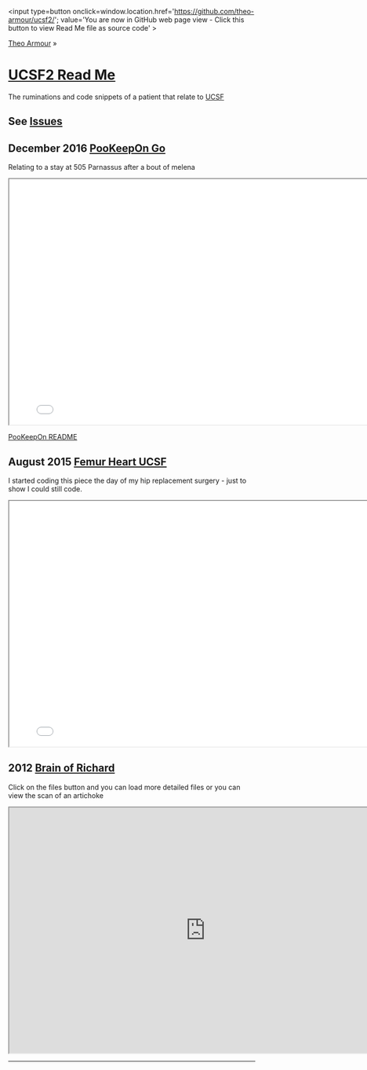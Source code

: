 
<span style=display:none; >[You are now in GitHub source code view - click this link to view Read Me file as a web page]
( https://theo-armour.github.io/ucsf2/index.html#README.md "View file as a web page." ) </span>
<input type=button onclick=window.location.href='https://github.com/theo-armour/ucsf2/'; value='You are now in GitHub web page view - Click this button to view Read Me file as source code' >

[Theo Armour]( https://theo-armour.github.io ) &raquo;

[UCSF2 Read Me]( https://theo-armour.github.io/ucsf2/index.html#README.md )
===


The ruminations and code snippets of a patient that relate to [UCSF]( https://ucsf.edu )


## See [Issues]( https://github.com/theo-armour/ucsf2/issues )

## December 2016 [PooKeepOn Go]( https://theo-armour.github.io/ucsf2/pookeepon-go/latest/index.html )

Relating to a stay at 505 Parnassus after a bout of melena

<iframe src=./pookeepon-go/latest/index.html width=800 height=500 ></iframe>

[PooKeepOn README]( https://theo-armour.github.io/ucsf2/pookeepon-go/index.html )

## August 2015 [Femur Heart UCSF]( ./femur-heart-ucsf/index.html )

I started coding this piece the day of my hip replacement surgery - just to show I could still code.

<iframe src=./femur-heart-ucsf/index.html width=800 height=500 ></iframe>


## 2012 [Brain of Richard]( http://jaanga.github.io/brainofrichard/ )

Click on the files button and you can load more detailed files or you can view the scan of an artichoke

<iframe src=https://jaanga.github.io/brainofrichard/ width=800 height=500 ></iframe>




***
